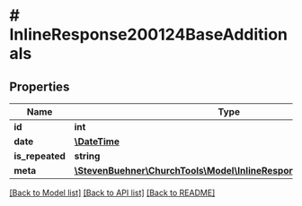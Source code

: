 # # InlineResponse200124BaseAdditionals

## Properties

Name | Type | Description | Notes
------------ | ------------- | ------------- | -------------
**id** | **int** |  | [optional]
**date** | [**\DateTime**](\DateTime.md) |  | [optional]
**is_repeated** | **string** |  | [optional]
**meta** | [**\StevenBuehner\ChurchTools\Model\InlineResponse200124BaseMeta**](InlineResponse200124BaseMeta.md) |  | [optional]

[[Back to Model list]](../../README.md#models) [[Back to API list]](../../README.md#endpoints) [[Back to README]](../../README.md)
